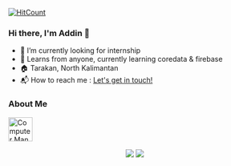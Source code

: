 [![HitCount](http://hits.dwyl.com/AddinDev/AddinDev.svg)](http://hits.dwyl.com/AddinDev/AddinDev)

### Hi there, I'm Addin 👋

- 🔭 I’m currently looking for internship
- 🌱 Learns from anyone, currently learning coredata & firebase
- 🏠 Tarakan, North Kalimantan
- 📬 How to reach me : <a href="mailto:addinsatria2004@gmail.com">Let's get in touch!</a>

### About Me

<img src="https://tenor.com/2btC.gif" alt="Computer Man" style="width:48px;height:48px;">

<p align="center">
  <img align="center" src="https://github-readme-stats.vercel.app/api?username=AddinDev&&show_icons=true&title_color=ffffff&icon_color=bb2acf&text_color=daf7dc&bg_color=151515">
  <img align="center" src="https://github-readme-stats.vercel.app/api/top-langs/?username=AddinDev&theme=radical&hide_langs_below=1&layout=compact">
</p>
